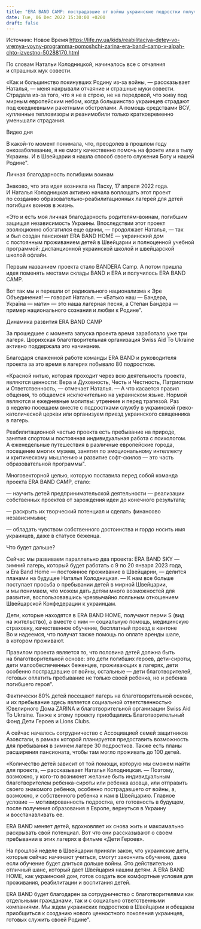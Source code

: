 ```yaml
---
title: "ERA BAND CAMP: пострадавшие от войны украинские подростки получат поддержку и реабилитацию в швейцарских Альпах"
date: Tue, 06 Dec 2022 15:30:00 +0200
draft: false
---
```

Источник: Новое Время https://life.nv.ua/kids/reabilitaciya-detey-vo-vremya-voyny-programma-pomoshchi-zarina-era-band-camp-v-alpah-chto-izvestno-50288170.html


По словам Натальи Колодницкой, начиналось все с отчаяния и страшных мук совести.

«Как и большинство покинувших Родину из-за войны, — рассказывает Наталья, — меня накрывали отчаяние и страшные муки совести. Страдала из-за того, что я не в строю, не на передовой, что живу под мирным европейским небом, когда большинство украинцев страдают под ежедневными ракетными обстрелами. А помощь средствами ВСУ, купленные тепловизоры и реанимобили только кратковременно уменьшали страдания.

 Видео дня   

В какой-то момент понимала, что, преодолев в прошлом году онкозаболевание, я не смогу качественно помочь на фронте или в тылу Украины. И в Швейцарии я нашла способ своего служения Богу и нашей Родине".

Личная благодарность погибшим воинам

Знаково, что эта идея возникла на Пасху, 17 апреля 2022 года. И Наталья Колодницкая активно начала воплощать этот проект по созданию образовательно-реабилитационных лагерей для детей погибших воинов в жизнь.

«Это и есть моя личная благодарность родителям-воинам, погибшим защищая независимость Украины. Впоследствии этот проект эволюционно обогатился еще одним, — продолжает Наталья, — так и был создан пансионат ERA BAND HOME — украинский дом с постоянным проживанием детей в Швейцарии и полноценной учебной программой: дистанционной украинской школой и швейцарской школой офлайн.

Первым названием проекта стало BANDERA Camp. А потом пришла идея поменять местами склады BAND и ERA и получилось ERA BAND CAMP.

Вот так мы и перешли от радикального национализма к Эре Объединения! — говорит Наталья. — «Батько наш — Бандера, Україна — мати» — это наша лагерная песня, а Степан Бандера — пример национального сознания и любви к Родине".

Динамика развития ERA BAND CAMP

За прошедшее с момента запуска проекта время заработало уже три лагеря. Цюрихская благотворительная организация Swiss Aid To Ukraine активно поддержала это начинание.

Благодаря слаженной работе команды ERA BAND и руководителя проекта за это время в лагерях побывало 80 подростков.

«Красной нитью, которая проходит через всю деятельность проекта, являются ценности: Вера и Духовность, Честь и Честность, Патриотизм и Ответственность, — отмечает Наталья. — А что касается правил общения, то общаемся исключительно на украинском языке. Нормой являются и ежедневные молитвы: утренние и перед трапезой. Раз в неделю посещаем вместе с подростками службу в украинской греко-католической церкви или организуем приезд украинского священника в лагерь.

Реабилитационной частью проекта есть пребывание на природе, занятия спортом и постоянная индивидуальная работа с психологом. А еженедельные путешествия в различные европейские города, посещение многих музеев, занятия по эмоциональному интеллекту и критическому мышлению и развитие софт-скилов — это часть образовательной программы".

Многовекторной целью, которую поставила перед собой команда проекта ERA BAND CAMP, стало:

— научить детей предпринимательской деятельности — реализации собственных проектов от зарождения идеи до конечного результата;

— раскрыть их творческий потенциал и сделать финансово независимыми;

— обладать чувством собственного достоинства и гордо носить имя украинцев, даже в статусе беженца.



Что будет дальше?

Сейчас мы развиваем параллельно два проекта: ERA BAND SKY — зимний лагерь, который будет работать с 9 по 20 января 2023 года, и Era Band Home — постоянное проживание в Швейцарии, — делится планами на будущее Наталья Колодницкая. — К нам все больше поступает просьба о пребывании детей в мирной Швейцарии, и мы понимаем, что можем дать детям много возможностей для развития, воспользовавшись чрезвычайно лояльным отношением Швейцарской Конфедерации к украинцам.

Дети, которые находятся в ERA BAND HOME, получают перми S (вид на жительство), а вместе с ним — социальную помощь, медицинскую страховку, качественное обучение, бесплатный проезд в кантоне Во и надеемся, что получат также помощь по оплате аренды шале, в котором проживают.

Правилом проекта является то, что половина детей должна быть на благотворительной основе: это дети погибших героев, дети-сироты, дети малообеспеченных беженцев, проживающих в лагерях, дети особенно пострадавшие от войны, остальные — дети благотворителей, готовых оплатить пребывание не только своей ребенка, но и ребенка погибшего героя".

Фактически 80% детей посещают лагерь на благотворительной основе, и их пребывание здесь является социальной ответственностью Ювелирного Дома ZARINA и благотворительной организации Swiss Aid To Ukraine. Также к этому проекту приобщались Благотворительный Фонд Дети Героев и Lions Clubs.

А сейчас началось сотрудничество с Ассоциацией семей защитников Азовстали, в рамках которой планируется предоставить возможность для пребывания в зимнем лагере 30 подростков. Также есть планы расширения пансионата, чтобы там могло проживать до 100 детей.

«Количество детей зависит от той помощи, которую мы сможем найти для проекта, — рассказывает Наталья Колодницкая. — Поэтому, возможно, у кого-то возникнет желание быть индивидуальным благотворителем ребенка-сироты или ребенка азовца, или отправить своего знакомого ребенка, особенно пострадавшего от войны, а, возможно, и собственного ребенка к нам в Швейцарию. Главное условие — мотивированность подростка, его готовность в будущем, после получения образования в Европе, вернуться в Украину и восстанавливать ее.

ERA BAND меняет детей, вдохновляет их снова жить и максимально раскрывать свой потенциал. Вот что они рассказывают о своем пребывании в этих лагерях в фильме «Дети Героев».

На прошлой неделе в Швейцарии приняли закон, что украинские дети, которые сейчас начинают учиться, смогут закончить обучение, даже если обучение будет длиться дольше войны. Это действительно отличный шанс, который дает Швейцария нашим детям. А ERA BAND HOME, как украинский дом, готов создать все комфортные условия для проживания, реабилитации и воспитания детей.

ERA BAND будет благодарен за сотрудничество с благотворителями как отдельными гражданами, так и с социально ответственными компаниями. Мы ждем украинских подростков в Швейцарии и обещаем приобщиться к созданию нового ценностного поколения украинцев, готовых служить своей Родине".
